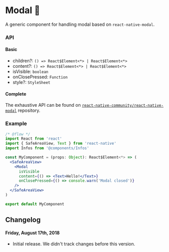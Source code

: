 # Modal 🔲

A generic component for handling modal based on `react-native-modal`.

### API

#### Basic

- children?: `() => React$Element<*> | React$Element<*>`
- content?: `() => React$Element<*> | React$Element<*>`
- isVisible: `boolean`
- onClosePressed: `Function`
- style?: `StyleSheet`

#### Complete

The exhaustive API can be found on [`react-native-community/react-native-modal`](https://github.com/react-native-community/react-native-modal) repository.

### Example

```jsx
/* @flow */
import React from 'react'
import { SafeAreaView, Text } from 'react-native'
import Infos from '@components/Infos'

const MyComponent = (props: Object): React$Element<*> => (
  <SafeAreaView>
    <Modal
      isVisible
      content={() => <Text>Hello!</Text>}
      onClosePressed={() => console.warn('Modal closed')}
    />
  </SafeAreaView>
)

export default MyComponent
```

## Changelog

#### Friday, August 17th, 2018

- Initial release. We didn't track changes before this version.

